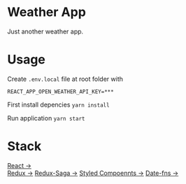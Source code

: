 # Weather App

Just another weather app.

# Usage

Create `.env.local` file at root folder with

```
REACT_APP_OPEN_WEATHER_API_KEY=***
```

First install depencies `yarn install`

Run application `yarn start`

# Stack

[React &rarr;](https://reactjs.org)  
[Redux &rarr;](https://redux.js.org/introduction)
[Redux-Saga &rarr;](https://redux-saga.js.org)
[Styled Compoennts &rarr;](https://www.styled-components.com)
[Date-fns &rarr;](https://date-fns.org)
